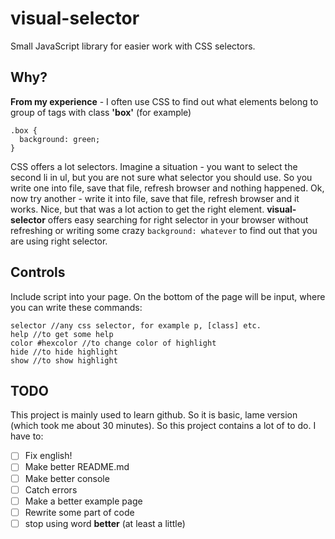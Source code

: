 # visual-selector

Small JavaScript library for easier work with CSS selectors.

## Why?

**From my experience** - I often use CSS to find out
what elements belong to group of tags with class **'box'** (for example)
```
.box {
  background: green;
}
```
CSS offers a lot selectors. Imagine a situation - you want to select the second
li in ul, but you are not sure what selector you should use. So you write one into file,
save that file, refresh browser and nothing happened. Ok, now try another -
write it into file, save that file, refresh browser and it works. Nice, but that was a lot action
to get the right element. **visual-selector** offers easy searching for right selector in your
browser without refreshing or writing some crazy `background: whatever` to find out that you are using
right selector.

## Controls

Include script into your page. On the bottom of the page will be input, where you can write
these commands:

```
selector //any css selector, for example p, [class] etc.
help //to get some help
color #hexcolor //to change color of highlight
hide //to hide highlight
show //to show highlight
```

## TODO

This project is mainly used to learn github. So it is basic, lame
version (which took me about 30 minutes). So this project contains a lot of to do. I have to:

- [ ] Fix english!
- [ ] Make better README.md
- [ ] Make better console
- [ ] Catch errors
- [ ] Make a better example page
- [ ] Rewrite some part of code
- [ ] stop using word **better** (at least a little)
